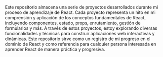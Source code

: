 Este repositorio almacena una serie de proyectos desarrollados durante mi proceso de aprendizaje de React. Cada proyecto representa un hito en mi comprensión y aplicación de los conceptos fundamentales de React, incluyendo componentes, estado, props, enrutamiento, gestión de formularios y más. A través de estos proyectos, estoy explorando diversas funcionalidades y técnicas para construir aplicaciones web interactivas y dinámicas. Este repositorio sirve como un registro de mi progreso en el dominio de React y como referencia para cualquier persona interesada en aprender React de manera práctica y progresiva.

